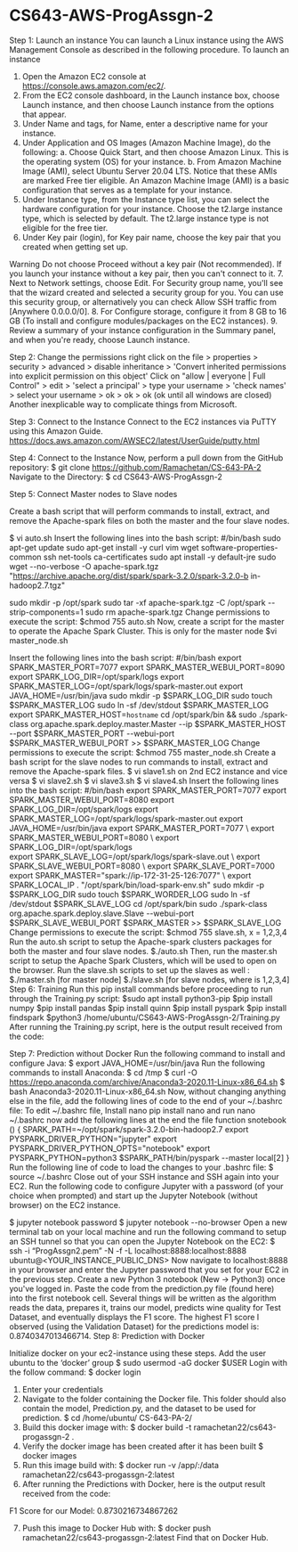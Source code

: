 # CS643-AWS-ProgAssgn-2

 

Step 1: Launch an instance
You can launch a Linux instance using the AWS Management Console as described in the following procedure. 
To launch an instance
1.	Open the Amazon EC2 console at https://console.aws.amazon.com/ec2/.
2.	From the EC2 console dashboard, in the Launch instance box, choose Launch instance, and then choose Launch instance from the options that appear.
3.	Under Name and tags, for Name, enter a descriptive name for your instance.
4.	Under Application and OS Images (Amazon Machine Image), do the following:
a.	Choose Quick Start, and then choose Amazon Linux. This is the operating system (OS) for your instance.
b.	From Amazon Machine Image (AMI), select Ubuntu Server 20.04 LTS. Notice that these AMIs are marked Free tier eligible. An Amazon Machine Image (AMI) is a basic configuration that serves as a template for your instance.
5.	Under Instance type, from the Instance type list, you can select the hardware configuration for your instance. Choose the t2.large instance type, which is selected by default. The t2.large instance type is not eligible for the free tier. 
6.	Under Key pair (login), for Key pair name, choose the key pair that you created when getting set up.

Warning
Do not choose Proceed without a key pair (Not recommended). If you launch your instance without a key pair, then you can't connect to it.
7.	Next to Network settings, choose Edit. For Security group name, you'll see that the wizard created and selected a security group for you. You can use this security group, or alternatively you can check Allow SSH traffic from [Anywhere 0.0.0.0/0].
8.	For Configure storage, configure it from 8 GB to 16 GB (To install and configure modules/packages on the EC2 instances).
9.	Review a summary of your instance configuration in the Summary panel, and when you're ready, choose Launch instance.

Step 2: Change the permissions
right click on the file > properties > security > advanced > disable inheritance > 'Convert inherited permissions into explicit permission on this object'
Click on "allow | everyone | Full Control" > edit > 'select a principal' > type your username > 'check names' > select your username > ok > ok > ok (ok until all windows are closed)
Another inexplicable way to complicate things from Microsoft.

Step 3: Connect to the Instance
Connect to the EC2 instances via PuTTY using this Amazon Guide.
https://docs.aws.amazon.com/AWSEC2/latest/UserGuide/putty.html

Step 4: Connect to the Instance
Now, perform a pull down from the GitHub repository:
$ git clone https://github.com/Ramachetan/CS-643-PA-2
Navigate to the Directory:
$ cd CS643-AWS-ProgAssgn-2



Step 5: Connect Master nodes to Slave nodes

Create a bash script that will perform commands to install, extract, and remove the Apache-spark files on both the master and the four slave nodes.

$ vi auto.sh
Insert the following lines into the bash script:
#/bin/bash
sudo apt-get update
sudo apt-get install -y curl vim 
wget software-properties-common ssh net-tools ca-certificates 
sudo apt install -y default-jre
sudo wget --no-verbose -O apache-spark.tgz
"https://archive.apache.org/dist/spark/spark-3.2.0/spark-3.2.0-b in-hadoop2.7.tgz" 

sudo mkdir -p /opt/spark
sudo tar -xf apache-spark.tgz -C /opt/spark --strip-components=1 sudo rm apache-spark.tgz
Change permissions to execute the script:
$chmod 755 auto.sh
Now, create a script for the master to operate the Apache Spark Cluster. This is only for the master node
$vi master_node.sh






Insert the following lines into the bash script:
#/bin/bash
export SPARK_MASTER_PORT=7077 export SPARK_MASTER_WEBUI_PORT=8090 export SPARK_LOG_DIR=/opt/spark/logs
export SPARK_MASTER_LOG=/opt/spark/logs/spark-master.out export JAVA_HOME=/usr/bin/java
sudo mkdir -p $SPARK_LOG_DIR sudo touch $SPARK_MASTER_LOG sudo ln -sf /dev/stdout $SPARK_MASTER_LOG export SPARK_MASTER_HOST=`hostname`
cd /opt/spark/bin &&
sudo ./spark-class org.apache.spark.deploy.master.Master --ip
$SPARK_MASTER_HOST --port $SPARK_MASTER_PORT --webui-port
$SPARK_MASTER_WEBUI_PORT >> $SPARK_MASTER_LOG
Change permissions to execute the script:
$chmod 755 master_node.sh
Create a bash script for the slave nodes to run commands to install, extract and remove the Apache-spark files.
$ vi slave1.sh on 2nd EC2 instance and vice versa 
$ vi slave2.sh
$ vi slave3.sh
$ vi slave4.sh
Insert the following lines into the bash script:
#/bin/bash
export SPARK_MASTER_PORT=7077 export SPARK_MASTER_WEBUI_PORT=8080 export SPARK_LOG_DIR=/opt/spark/logs
export SPARK_MASTER_LOG=/opt/spark/logs/spark-master.out export JAVA_HOME=/usr/bin/java
export SPARK_MASTER_PORT=7077 \ export SPARK_MASTER_WEBUI_PORT=8080 \ export SPARK_LOG_DIR=/opt/spark/logs \
export SPARK_SLAVE_LOG=/opt/spark/logs/spark-slave.out \ export SPARK_SLAVE_WEBUI_PORT=8080 \ export SPARK_SLAVE_PORT=7000 \
export SPARK_MASTER="spark://ip-172-31-25-126:7077" \ export SPARK_LOCAL_IP
. "/opt/spark/bin/load-spark-env.sh"
sudo mkdir -p $SPARK_LOG_DIR sudo touch $SPARK_WORDER_LOG sudo ln -sf /dev/stdout $SPARK_SLAVE_LOG
cd /opt/spark/bin
sudo ./spark-class org.apache.spark.deploy.slave.Slave --webui-port $SPARK_SLAVE_WEBUI_PORT $SPARK_MASTER >>
$SPARK_SLAVE_LOG
Change permissions to execute the script:
$chmod 755 slave<x>.sh, x = 1,2,3,4
Run the auto.sh script to setup the Apache-spark clusters packages for both the master and four slave nodes.
$./auto.sh
Then, run the master.sh script to setup the Apache Spark Clusters, which will be used to open on the browser. Run the slave<x>.sh scripts to set up the slaves as well :
$./master.sh [for master node]
$./slave<x>.sh [for slave nodes, where <x> is 1,2,3,4]
Step 6: Training
Run this pip install commands before proceeding to run through the Training.py script:
$sudo apt install python3-pip
$pip install numpy
$pip install pandas
$pip install quinn
$pip install pyspark
$pip install findspark
$python3 /home/ubuntu/CS643-AWS-ProgAssgn-2/Training.py
After running the Training.py script, here is the output result received from the code:
 

Step 7: Prediction without Docker
Run the following command to install and configure Java:
$ export JAVA_HOME=/usr/bin/java
Run the following commands to install Anaconda:
$ cd /tmp $ curl -O https://repo.anaconda.com/archive/Anaconda3-2020.11-Linux-x86_64.sh
$ bash Anaconda3-2020.11-Linux-x86_64.sh
Now, without changing anything else in the file, add the following lines of code to the end of your ~/.bashrc file:
To edit ~/.bashrc file, Install nano 
pip install nano
and run 
nano ~/.bashrc
now add the following lines at the end the file
function snotebook ()
{
SPARK_PATH=~/opt/spark/spark-3.2.0-bin-hadoop2.7
export PYSPARK_DRIVER_PYTHON="jupyter" export PYSPARK_DRIVER_PYTHON_OPTS="notebook" export PYSPARK_PYTHON=python3
$SPARK_PATH/bin/pyspark --master local[2]
}
Run the following line of code to load the changes to your .bashrc file:
$ source ~/.bashrc
Close out of your SSH instance and SSH again into your EC2. Run the following code to configure Jupyter with a password (of your choice when prompted) and start up the Jupyter Notebook (without browser) on the EC2 instance.

$ jupyter notebook password
$ jupyter notebook --no-browser
Open a new terminal tab on your local machine and run the following command to setup an SSH tunnel so that you can open the Jupyter Notebook on the EC2:
$ ssh -i “ProgAssgn2.pem” -N -f -L localhost:8888:localhost:8888 ubuntu@<YOUR_INSTANCE_PUBLIC_DNS>
Now navigate to localhost:8888 in your browser and enter the Jupyter password that you set for your EC2 in the previous step.
Create a new Python 3 notebook (New -> Python3) once you've logged in. Paste the code from the prediction.py file (found here) into the first notebook cell. Several things will be written as the algorithm reads the data, prepares it, trains our model, predicts wine quality for Test Dataset, and eventually displays the F1 score.
The highest F1 score I observed (using the Validation Dataset) for the predictions model is: 0.8740347013466714.
Step 8: Prediction with Docker

Initialize docker on your ec2-instance using these steps.
Add the user ubuntu to the ‘docker’ group
$ sudo usermod -aG docker $USER
Login with the follow command:
$ docker login
1.	Enter your credentials
2.	Navigate to the folder containing the Docker file. This folder should also contain the model, Prediction.py, and the dataset to be used for prediction.
$ cd /home/ubuntu/ CS-643-PA-2/
3.	Build this docker image with:
$ docker build -t ramachetan22/cs643-progassgn-2 .
4.	Verify the docker image has been created after it has been built
$ docker images
5.	Run this image build with:
$ docker run -v /app/:/data ramachetan22/cs643-progassgn-2:latest
6.	After running the Predictions with Docker, here is the output result received from the code:

F1 Score for our Model: 0.8730216734867262

7.	Push this image to Docker Hub with:
$ docker push ramachetan22/cs643-progassgn-2:latest
Find that on Docker Hub.
